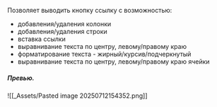 Позволяет выводить кнопку ссылку с возможностью:
- добавления/удаления колонки
- добавления/удаления строки
- вставка ссылки
- выравнивание текста по центру, левому/правому краю
- форматирование текста - жирный/курсив/подчеркнутый
- выравнивание текста по центру, левому/правому краю ячейки

##### Превью.
![[_Assets/Pasted image 20250712154352.png]]